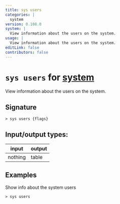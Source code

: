 ```yaml
---
title: sys users
categories: |
  system
version: 0.108.0
system: |
  View information about the users on the system.
usage: |
  View information about the users on the system.
editLink: false
contributors: false
---
```

<!-- This file is automatically generated. Please edit the command in https://github.com/nushell/nushell instead. -->

# `sys users` for [system](/commands/categories/system.md)

<div class='command-title'>View information about the users on the system.</div>

## Signature

```> sys users {flags} ```


## Input/output types:

| input   | output |
| ------- | ------ |
| nothing | table  |
## Examples

Show info about the system users
```nu
> sys users

```
